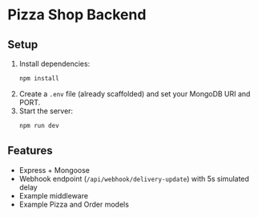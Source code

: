 # Pizza Shop Backend

## Setup

1. Install dependencies:
   ```bash
   npm install
   ```
2. Create a `.env` file (already scaffolded) and set your MongoDB URI and PORT.
3. Start the server:
   ```bash
   npm run dev
   ```

## Features
- Express + Mongoose
- Webhook endpoint (`/api/webhook/delivery-update`) with 5s simulated delay
- Example middleware
- Example Pizza and Order models
